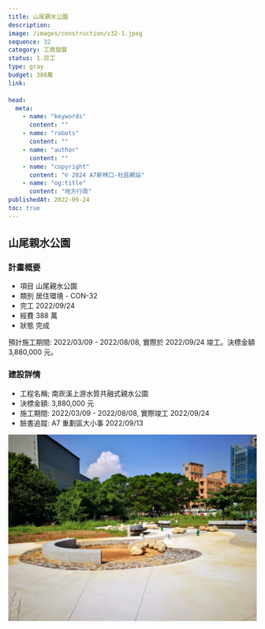 ```yaml
---
title: 山尾親水公園
description:
image: /images/construction/c32-1.jpeg
sequence: 32
category: 工商發展
status: 1.完工
type: gray
budget: 388萬
link:

head:
  meta:
    - name: "keywords"
      content: ""
    - name: "robots"
      content: ""
    - name: "author"
      content: ""
    - name: "copyright"
      content: "© 2024 A7新林口-社區網站"
    - name: "og:title"
      content: "地方行政"
publishedAt: 2022-09-24
toc: true
---
```


## 山尾親水公園

### 計畫概要

- 項目 山尾親水公園
- 類別 居住環境 - CON-32
- 完工 2022/09/24
- 經費 388 萬
- 狀態 完成

預計施工期間: 2022/03/09 - 2022/08/08, 實際於 2022/09/24 竣工。決標金額 3,880,000 元。

### 建設詳情

- 工程名稱; 南崁溪上游水質共融式親水公園
- 決標金額: 3,880,000 元
- 施工期間: 2022/03/09 - 2022/08/08, 實際竣工 2022/09/24
- 臉書追蹤: A7 重劃區大小事 2022/09/13

![c32-1.jpeg](/images/construction/c32-1.jpeg)
